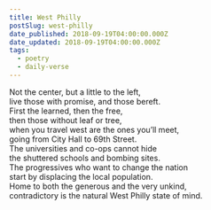 ```yaml
---
title: West Philly
postSlug: west-philly
date_published: 2018-09-19T04:00:00.000Z
date_updated: 2018-09-19T04:00:00.000Z
tags:
  - poetry
  - daily-verse
---
```


Not the center, but a little to the left,  
live those with promise, and those bereft.  
First the learned, then the free,  
then those without leaf or tree,  
when you travel west are the ones you’ll meet,  
going from City Hall to 69th Street.  
The universities and co-ops cannot hide  
the shuttered schools and bombing sites.  
The progressives who want to change the nation  
start by displacing the local population.  
Home to both the generous and the very unkind,  
contradictory is the natural West Philly state of mind.
